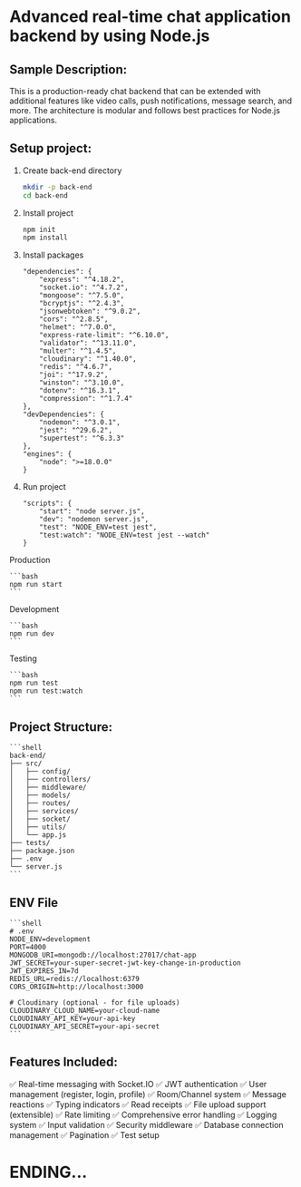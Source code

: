 # Advanced real-time chat application backend by using Node.js

## Sample Description:

This is a production-ready chat backend that can be extended with additional features like video calls, push notifications, message search, and more. The architecture is modular and follows best practices for Node.js applications.

## Setup project:

1. Create back-end directory

    ```bash
    mkdir -p back-end
    cd back-end
    ```

2. Install project

    ```bash
    npm init
    npm install
    ```

3. Install packages

    ```shell
    "dependencies": {
        "express": "^4.18.2",
        "socket.io": "^4.7.2",
        "mongoose": "^7.5.0",
        "bcryptjs": "^2.4.3",
        "jsonwebtoken": "^9.0.2",
        "cors": "^2.8.5",
        "helmet": "^7.0.0",
        "express-rate-limit": "^6.10.0",
        "validator": "^13.11.0",
        "multer": "^1.4.5",
        "cloudinary": "^1.40.0",
        "redis": "^4.6.7",
        "joi": "^17.9.2",
        "winston": "^3.10.0",
        "dotenv": "^16.3.1",
        "compression": "^1.7.4"
    },
    "devDependencies": {
        "nodemon": "^3.0.1",
        "jest": "^29.6.2",
        "supertest": "^6.3.3"
    },
    "engines": {
        "node": ">=18.0.0"
    }
    ```

4. Run project

    ```shell
    "scripts": {
        "start": "node server.js",
        "dev": "nodemon server.js",
        "test": "NODE_ENV=test jest",
        "test:watch": "NODE_ENV=test jest --watch"
    }
    ```

  Production

    ```bash
    npm run start
    ```

  Development

    ```bash
    npm run dev
    ```

  Testing

    ```bash
    npm run test
    npm run test:watch
    ```

## Project Structure:

    ```shell
    back-end/
    ├── src/
    │   ├── config/
    │   ├── controllers/
    │   ├── middleware/
    │   ├── models/
    │   ├── routes/
    │   ├── services/
    │   ├── socket/
    │   ├── utils/
    │   └── app.js
    ├── tests/
    ├── package.json
    ├── .env
    └── server.js
    ```

## ENV File

    ```shell
    # .env
    NODE_ENV=development
    PORT=4000
    MONGODB_URI=mongodb://localhost:27017/chat-app
    JWT_SECRET=your-super-secret-jwt-key-change-in-production
    JWT_EXPIRES_IN=7d
    REDIS_URL=redis://localhost:6379
    CORS_ORIGIN=http://localhost:3000

    # Cloudinary (optional - for file uploads)
    CLOUDINARY_CLOUD_NAME=your-cloud-name
    CLOUDINARY_API_KEY=your-api-key
    CLOUDINARY_API_SECRET=your-api-secret
    ```

## Features Included:

✅ Real-time messaging with Socket.IO
✅ JWT authentication
✅ User management (register, login, profile)
✅ Room/Channel system
✅ Message reactions
✅ Typing indicators
✅ Read receipts
✅ File upload support (extensible)
✅ Rate limiting
✅ Comprehensive error handling
✅ Logging system
✅ Input validation
✅ Security middleware
✅ Database connection management
✅ Pagination
✅ Test setup

# ENDING...
